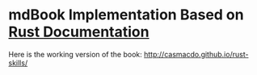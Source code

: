 # mdBook Implementation Based on [Rust Documentation](https://doc.rust-lang.org/book/ch01-02-hello-world.html)

Here is the working version of the book: http://casmacdo.github.io/rust-skills/
